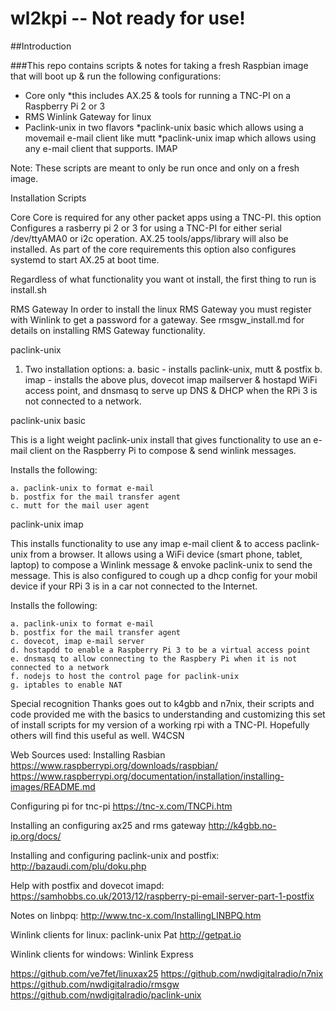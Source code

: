 # wl2kpi -- Not ready for use!

##Introduction

###This repo contains scripts & notes for taking a fresh Raspbian image that will boot up & run the following configurations:

* Core only
	*this includes AX.25 & tools for running a TNC-PI on a Raspberry Pi 2 or 3
* RMS Winlink Gateway for linux
* Paclink-unix in two flavors
	*paclink-unix basic which allows using a movemail e-mail client like mutt
	*paclink-unix imap which allows using any e-mail client that supports. IMAP

Note: These scripts are meant to only be run once and only on a fresh image.

Installation Scripts

Core
Core is required for any other packet apps using a TNC-PI. this option Configures a 
rasberry pi 2 or 3 for using a TNC-PI for either serial /dev/ttyAMA0 or i2c operation.
AX.25 tools/apps/library will also be installed. As part of the core requirements this
option also configures systemd to start AX.25 at boot time.

Regardless of what functionality you want ot install, the first thing to run is install.sh 

RMS Gateway
In order to install the linux RMS Gateway you must register with Winlink to get a password
for a gateway.
See rmsgw_install.md for details on installing RMS Gateway functionality.

paclink-unix
1. Two installation options:
	a. basic - installs paclink-unix, mutt & postfix
	b. imap - installs the above plus, dovecot imap mailserver & hostapd WiFi access point,
       and dnsmasq to serve up DNS & DHCP when the RPi 3 is not connected to a network.
	
paclink-unix basic

This is a light weight paclink-unix install that gives functionality to use an e-mail client 
on the Raspberry Pi to compose & send winlink messages.

Installs the following:

	a. paclink-unix to format e-mail
	b. postfix for the mail transfer agent
	c. mutt for the mail user agent

paclink-unix imap

This installs functionality to use any imap e-mail client & to access paclink-unix from a browser.
It allows using a WiFi device (smart phone, tablet, laptop) to compose a Winlink message & envoke 
paclink-unix to send the message. This is also configured to cough up a dhcp config for your mobil 
device if your RPi 3 is in a car not connected to the Internet.

Installs the following:

	a. paclink-unix to format e-mail
	b. postfix for the mail transfer agent
	c. dovecot, imap e-mail server
	d. hostapdd to enable a Raspberry Pi 3 to be a virtual access point
	e. dnsmasq to allow connecting to the Raspbery Pi when it is not connected to a network
	f. nodejs to host the control page for paclink-unix
	g. iptables to enable NAT
	
Special recognition
Thanks goes out to k4gbb and n7nix, their scripts and code provided me with the basics to understanding 
and customizing this set of install scripts for my version of a working rpi with a TNC-PI. Hopefully others
will find this useful as well.
W4CSN

Web Sources used:
Installing Rasbian
https://www.raspberrypi.org/downloads/raspbian/
https://www.raspberrypi.org/documentation/installation/installing-images/README.md

Configuring pi for tnc-pi
https://tnc-x.com/TNCPi.htm

Installing an configuring ax25 and rms gateway
http://k4gbb.no-ip.org/docs/

Installing and configuring paclink-unix and postfix:
http://bazaudi.com/plu/doku.php

Help with postfix and dovecot imapd:
https://samhobbs.co.uk/2013/12/raspberry-pi-email-server-part-1-postfix

Notes on linbpq:
http://www.tnc-x.com/InstallingLINBPQ.htm

Winlink clients for linux:
paclink-unix
Pat   http://getpat.io

Winlink clients for windows:
Winlink Express

https://github.com/ve7fet/linuxax25
https://github.com/nwdigitalradio/n7nix
https://github.com/nwdigitalradio/rmsgw
https://github.com/nwdigitalradio/paclink-unix
